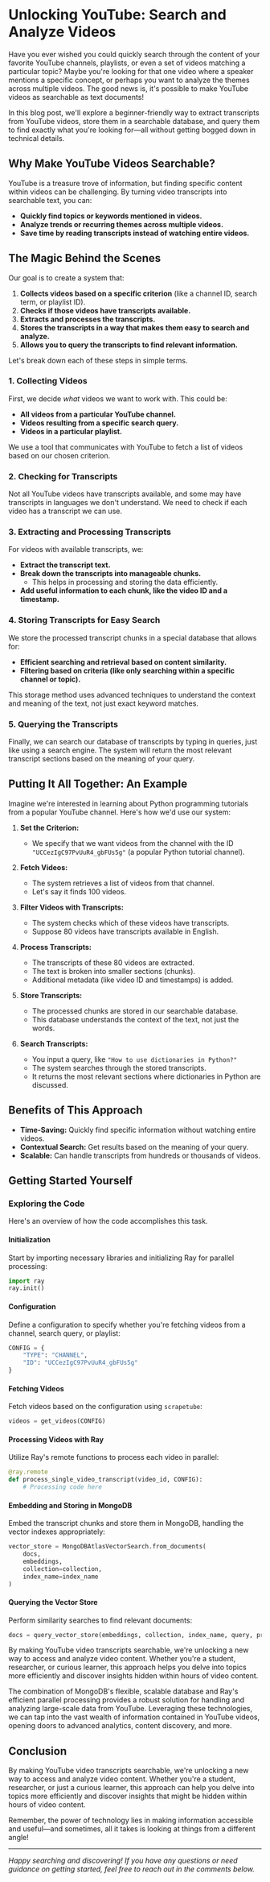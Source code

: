 
# Unlocking YouTube: Search and Analyze Videos   
   
Have you ever wished you could quickly search through the content of your favorite YouTube channels, playlists, or even a set of videos matching a particular topic? Maybe you're looking for that one video where a speaker mentions a specific concept, or perhaps you want to analyze the themes across multiple videos. The good news is, it's possible to make YouTube videos as searchable as text documents!  
   
In this blog post, we'll explore a beginner-friendly way to extract transcripts from YouTube videos, store them in a searchable database, and query them to find exactly what you're looking for—all without getting bogged down in technical details.  
   
## Why Make YouTube Videos Searchable?  
   
YouTube is a treasure trove of information, but finding specific content within videos can be challenging. By turning video transcripts into searchable text, you can:  
   
- **Quickly find topics or keywords mentioned in videos.**  
- **Analyze trends or recurring themes across multiple videos.**  
- **Save time by reading transcripts instead of watching entire videos.**  
   
## The Magic Behind the Scenes  
   
Our goal is to create a system that:  
   
1. **Collects videos based on a specific criterion** (like a channel ID, search term, or playlist ID).  
2. **Checks if those videos have transcripts available.**  
3. **Extracts and processes the transcripts.**  
4. **Stores the transcripts in a way that makes them easy to search and analyze.**  
5. **Allows you to query the transcripts to find relevant information.**  
   
Let's break down each of these steps in simple terms.  
   
### 1. Collecting Videos  
   
First, we decide *what* videos we want to work with. This could be:  
   
- **All videos from a particular YouTube channel.**  
- **Videos resulting from a specific search query.**  
- **Videos in a particular playlist.**  
   
We use a tool that communicates with YouTube to fetch a list of videos based on our chosen criterion.  
   
### 2. Checking for Transcripts  
   
Not all YouTube videos have transcripts available, and some may have transcripts in languages we don't understand. We need to check if each video has a transcript we can use.  
   
### 3. Extracting and Processing Transcripts  
   
For videos with available transcripts, we:  
   
- **Extract the transcript text.**  
- **Break down the transcripts into manageable chunks.**  
  - This helps in processing and storing the data efficiently.  
- **Add useful information to each chunk, like the video ID and a timestamp.**  
   
### 4. Storing Transcripts for Easy Search  
   
We store the processed transcript chunks in a special database that allows for:  
   
- **Efficient searching and retrieval based on content similarity.**  
- **Filtering based on criteria (like only searching within a specific channel or topic).**  
   
This storage method uses advanced techniques to understand the context and meaning of the text, not just exact keyword matches.  
   
### 5. Querying the Transcripts  
   
Finally, we can search our database of transcripts by typing in queries, just like using a search engine. The system will return the most relevant transcript sections based on the meaning of your query.  
   
## Putting It All Together: An Example  
   
Imagine we're interested in learning about Python programming tutorials from a popular YouTube channel. Here's how we'd use our system:  
   
1. **Set the Criterion:**  
   - We specify that we want videos from the channel with the ID `"UCCezIgC97PvUuR4_gbFUs5g"` (a popular Python tutorial channel).  
     
2. **Fetch Videos:**  
   - The system retrieves a list of videos from that channel.  
   - Let's say it finds 100 videos.  
   
3. **Filter Videos with Transcripts:**  
   - The system checks which of these videos have transcripts.  
   - Suppose 80 videos have transcripts available in English.  
   
4. **Process Transcripts:**  
   - The transcripts of these 80 videos are extracted.  
   - The text is broken into smaller sections (chunks).  
   - Additional metadata (like video ID and timestamps) is added.  
   
5. **Store Transcripts:**  
   - The processed chunks are stored in our searchable database.  
   - This database understands the context of the text, not just the words.  
   
6. **Search Transcripts:**  
   - You input a query, like `"How to use dictionaries in Python?"`  
   - The system searches through the stored transcripts.  
   - It returns the most relevant sections where dictionaries in Python are discussed.  
   
## Benefits of This Approach  
   
- **Time-Saving:** Quickly find specific information without watching entire videos.  
- **Contextual Search:** Get results based on the meaning of your query.  
- **Scalable:** Can handle transcripts from hundreds or thousands of videos.  
   
## Getting Started Yourself  
   
### Exploring the Code  
   
Here's an overview of how the code accomplishes this task.  
   
#### Initialization  
   
Start by importing necessary libraries and initializing Ray for parallel processing:  
   
```python  
import ray  
ray.init()  
```  
   
#### Configuration  
   
Define a configuration to specify whether you're fetching videos from a channel, search query, or playlist:  
   
```python  
CONFIG = {  
    "TYPE": "CHANNEL",  
    "ID": "UCCezIgC97PvUuR4_gbFUs5g"  
}  
```  
   
#### Fetching Videos  
   
Fetch videos based on the configuration using `scrapetube`:  
   
```python  
videos = get_videos(CONFIG)  
```  
   
#### Processing Videos with Ray  
   
Utilize Ray's remote functions to process each video in parallel:  
   
```python  
@ray.remote  
def process_single_video_transcript(video_id, CONFIG):  
    # Processing code here  
```  
   
#### Embedding and Storing in MongoDB  
   
Embed the transcript chunks and store them in MongoDB, handling the vector indexes appropriately:  
   
```python  
vector_store = MongoDBAtlasVectorSearch.from_documents(  
    docs,  
    embeddings,  
    collection=collection,  
    index_name=index_name  
)  
```  
   
#### Querying the Vector Store  
   
Perform similarity searches to find relevant documents:  
   
```python  
docs = query_vector_store(embeddings, collection, index_name, query, pre_filter=pre_filter)  
```  
      
By making YouTube video transcripts searchable, we're unlocking a new way to access and analyze video content. Whether you're a student, researcher, or curious learner, this approach helps you delve into topics more efficiently and discover insights hidden within hours of video content.  
   
The combination of MongoDB's flexible, scalable database and Ray's efficient parallel processing provides a robust solution for handling and analyzing large-scale data from YouTube. Leveraging these technologies, we can tap into the vast wealth of information contained in YouTube videos, opening doors to advanced analytics, content discovery, and more.  
      
## Conclusion  
   
By making YouTube video transcripts searchable, we're unlocking a new way to access and analyze video content. Whether you're a student, researcher, or just a curious learner, this approach can help you delve into topics more efficiently and discover insights that might be hidden within hours of video content.  
   
Remember, the power of technology lies in making information accessible and useful—and sometimes, all it takes is looking at things from a different angle!  
   
---  
   
*Happy searching and discovering! If you have any questions or need guidance on getting started, feel free to reach out in the comments below.*
